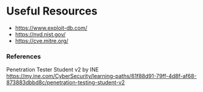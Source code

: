 # Useful Resources

* https://www.exploit-db.com/
* https://nvd.nist.gov/
* https://cve.mitre.org/

### References
Penetration Tester Student v2 by INE  
https://my.ine.com/CyberSecurity/learning-paths/61f88d91-79ff-4d8f-af68-873883dbbd8c/penetration-testing-student-v2
